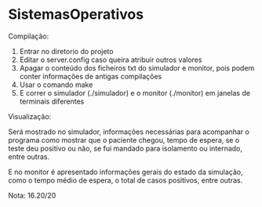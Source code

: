 # SistemasOperativos

Compilação: 

1) Entrar no diretorio do projeto
2) Editar o server.config caso queira atribuir outros valores
3) Apagar o conteúdo dos ficheiros txt do simulador e monitor, pois podem conter informações de antigas compilações
4) Usar o comando make 
5) E correr o simulador (./simulador) e o monitor (./monitor) em janelas de terminais diferentes

Visualização: 

Será mostrado no simulador, informações necessárias para acompanhar o programa como mostrar que o paciente chegou, tempo de espera, se o teste deu positivo ou não, se fui mandado para isolamento ou internado, entre outras.

E no monitor é apresentado informações gerais do estado da simulação, como o tempo médio de espera, o total de casos positivos, entre outras.

Nota: 16.20/20
